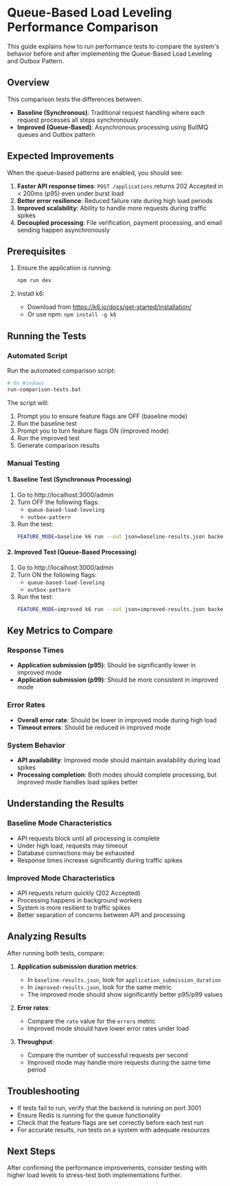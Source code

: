 # Queue-Based Load Leveling Performance Comparison

This guide explains how to run performance tests to compare the system's behavior before and after implementing the Queue-Based Load Leveling and Outbox Pattern.

## Overview

This comparison tests the differences between:
- **Baseline (Synchronous)**: Traditional request handling where each request processes all steps synchronously
- **Improved (Queue-Based)**: Asynchronous processing using BullMQ queues and Outbox pattern

## Expected Improvements

When the queue-based patterns are enabled, you should see:

1. **Faster API response times**: `POST /applications` returns 202 Accepted in < 200ms (p95) even under burst load
2. **Better error resilience**: Reduced failure rate during high load periods
3. **Improved scalability**: Ability to handle more requests during traffic spikes
4. **Decoupled processing**: File verification, payment processing, and email sending happen asynchronously

## Prerequisites

1. Ensure the application is running:
   ```bash
   npm run dev
   ```

2. Install k6:
   - Download from https://k6.io/docs/get-started/installation/
   - Or use npm: `npm install -g k6`

## Running the Tests

### Automated Script

Run the automated comparison script:

```bash
# On Windows
run-comparison-tests.bat
```

The script will:
1. Prompt you to ensure feature flags are OFF (baseline mode)
2. Run the baseline test
3. Prompt you to turn feature flags ON (improved mode)
4. Run the improved test
5. Generate comparison results

### Manual Testing

#### 1. Baseline Test (Synchronous Processing)
1. Go to http://localhost:3000/admin
2. Turn OFF the following flags:
   - `queue-based-load-leveling`
   - `outbox-pattern`
3. Run the test:
   ```bash
   FEATURE_MODE=baseline k6 run --out json=baseline-results.json backend/load-tests/compare-queue-performance.js
   ```

#### 2. Improved Test (Queue-Based Processing)
1. Go to http://localhost:3000/admin
2. Turn ON the following flags:
   - `queue-based-load-leveling`
   - `outbox-pattern`
3. Run the test:
   ```bash
   FEATURE_MODE=improved k6 run --out json=improved-results.json backend/load-tests/compare-queue-performance.js
   ```

## Key Metrics to Compare

### Response Times
- **Application submission (p95)**: Should be significantly lower in improved mode
- **Application submission (p99)**: Should be more consistent in improved mode

### Error Rates
- **Overall error rate**: Should be lower in improved mode during high load
- **Timeout errors**: Should be reduced in improved mode

### System Behavior
- **API availability**: Improved mode should maintain availability during load spikes
- **Processing completion**: Both modes should complete processing, but improved mode handles load spikes better

## Understanding the Results

### Baseline Mode Characteristics
- API requests block until all processing is complete
- Under high load, requests may timeout
- Database connections may be exhausted
- Response times increase significantly during traffic spikes

### Improved Mode Characteristics
- API requests return quickly (202 Accepted)
- Processing happens in background workers
- System is more resilient to traffic spikes
- Better separation of concerns between API and processing

## Analyzing Results

After running both tests, compare:

1. **Application submission duration metrics**:
   - In `baseline-results.json`, look for `application_submission_duration`
   - In `improved-results.json`, look for the same metric
   - The improved mode should show significantly better p95/p99 values

2. **Error rates**:
   - Compare the `rate` value for the `errors` metric
   - Improved mode should have lower error rates under load

3. **Throughput**:
   - Compare the number of successful requests per second
   - Improved mode may handle more requests during the same time period

## Troubleshooting

- If tests fail to run, verify that the backend is running on port 3001
- Ensure Redis is running for the queue functionality
- Check that the feature flags are set correctly before each test run
- For accurate results, run tests on a system with adequate resources

## Next Steps

After confirming the performance improvements, consider testing with higher load levels to stress-test both implementations further.